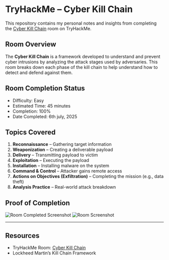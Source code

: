 # TryHackMe – Cyber Kill Chain

This repository contains my personal notes and insights from completing the [Cyber Kill Chain](https://tryhackme.com/room/cyberkillchain) room on TryHackMe.

## Room Overview
The **Cyber Kill Chain** is a framework developed to understand and prevent cyber intrusions by analyzing the attack stages used by adversaries. This room breaks down each phase of the kill chain to help understand how to detect and defend against them.

## Room Completion Status
- Difficulty: Easy  
- Estimated Time: 45 minutes  
- Completion: 100%
- Date Completed: 6th july, 2025

## Topics Covered

1. **Reconnaissance** – Gathering target information
2. **Weaponization** – Creating a deliverable payload
3. **Delivery** – Transmitting payload to victim
4. **Exploitation** – Executing the payload
5. **Installation** – Installing malware on the system
6. **Command & Control** – Attacker gains remote access
7. **Actions on Objectives (Exfiltration)** – Completing the mission (e.g., data theft)
8. **Analysis Practice** – Real-world attack breakdown

## Proof of Completion
![Room Completed Screenshot](link-to-your-screenshot)
![Room Screenshot]()

---

## Resources
- TryHackMe Room: [Cyber Kill Chain](https://tryhackme.com/room/cyberkillchain)
- Lockheed Martin’s Kill Chain Framework
